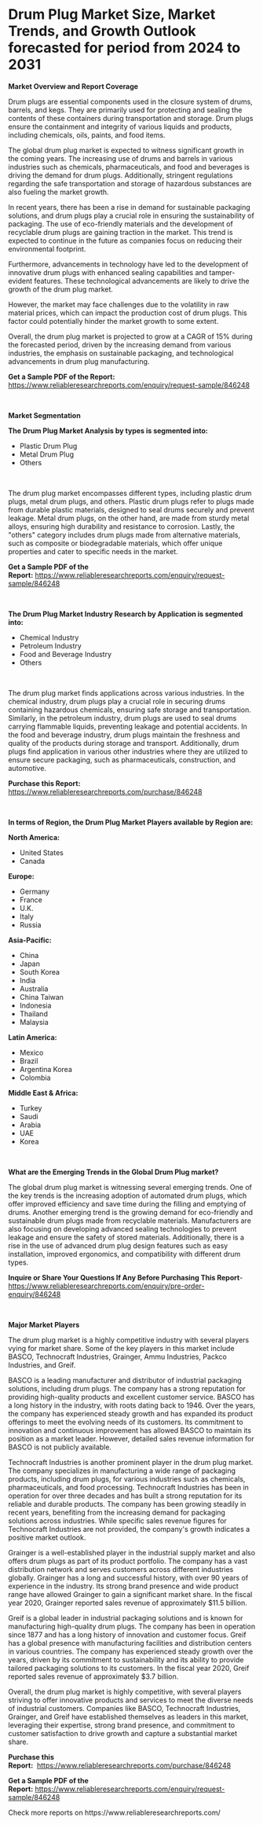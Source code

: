 <p><h1>Drum Plug Market Size, Market Trends, and Growth Outlook forecasted for period from 2024 to 2031</h1></p><p><strong>Market Overview and Report Coverage</strong></p>
<p><p>Drum plugs are essential components used in the closure system of drums, barrels, and kegs. They are primarily used for protecting and sealing the contents of these containers during transportation and storage. Drum plugs ensure the containment and integrity of various liquids and products, including chemicals, oils, paints, and food items.</p><p>The global drum plug market is expected to witness significant growth in the coming years. The increasing use of drums and barrels in various industries such as chemicals, pharmaceuticals, and food and beverages is driving the demand for drum plugs. Additionally, stringent regulations regarding the safe transportation and storage of hazardous substances are also fueling the market growth.</p><p>In recent years, there has been a rise in demand for sustainable packaging solutions, and drum plugs play a crucial role in ensuring the sustainability of packaging. The use of eco-friendly materials and the development of recyclable drum plugs are gaining traction in the market. This trend is expected to continue in the future as companies focus on reducing their environmental footprint.</p><p>Furthermore, advancements in technology have led to the development of innovative drum plugs with enhanced sealing capabilities and tamper-evident features. These technological advancements are likely to drive the growth of the drum plug market.</p><p>However, the market may face challenges due to the volatility in raw material prices, which can impact the production cost of drum plugs. This factor could potentially hinder the market growth to some extent.</p><p>Overall, the drum plug market is projected to grow at a CAGR of 15% during the forecasted period, driven by the increasing demand from various industries, the emphasis on sustainable packaging, and technological advancements in drum plug manufacturing.</p></p>
<p><strong>Get a Sample PDF of the Report:</strong> <a href="https://www.reliableresearchreports.com/enquiry/request-sample/846248">https://www.reliableresearchreports.com/enquiry/request-sample/846248</a></p>
<p>&nbsp;</p>
<p><strong>Market Segmentation</strong></p>
<p><strong>The Drum Plug Market Analysis by types is segmented into:</strong></p>
<p><ul><li>Plastic Drum Plug</li><li>Metal Drum Plug</li><li>Others</li></ul></p>
<p>&nbsp;</p>
<p><p>The drum plug market encompasses different types, including plastic drum plugs, metal drum plugs, and others. Plastic drum plugs refer to plugs made from durable plastic materials, designed to seal drums securely and prevent leakage. Metal drum plugs, on the other hand, are made from sturdy metal alloys, ensuring high durability and resistance to corrosion. Lastly, the "others" category includes drum plugs made from alternative materials, such as composite or biodegradable materials, which offer unique properties and cater to specific needs in the market.</p></p>
<p><strong>Get a Sample PDF of the Report:</strong>&nbsp;<a href="https://www.reliableresearchreports.com/enquiry/request-sample/846248">https://www.reliableresearchreports.com/enquiry/request-sample/846248</a></p>
<p>&nbsp;</p>
<p><strong>The Drum Plug Market Industry Research by Application is segmented into:</strong></p>
<p><ul><li>Chemical Industry</li><li>Petroleum Industry</li><li>Food and Beverage Industry</li><li>Others</li></ul></p>
<p>&nbsp;</p>
<p><p>The drum plug market finds applications across various industries. In the chemical industry, drum plugs play a crucial role in securing drums containing hazardous chemicals, ensuring safe storage and transportation. Similarly, in the petroleum industry, drum plugs are used to seal drums carrying flammable liquids, preventing leakage and potential accidents. In the food and beverage industry, drum plugs maintain the freshness and quality of the products during storage and transport. Additionally, drum plugs find application in various other industries where they are utilized to ensure secure packaging, such as pharmaceuticals, construction, and automotive.</p></p>
<p><strong>Purchase this Report:</strong>&nbsp; <a href="https://www.reliableresearchreports.com/purchase/846248">https://www.reliableresearchreports.com/purchase/846248</a></p>
<p>&nbsp;</p>
<p><strong>In terms of Region, the Drum Plug Market Players available by Region are:</strong></p>
<p>
    <p> <strong> North America: </strong>
        <ul>
            <li>United States</li>
            <li>Canada</li>
        </ul>
        </p> 
    <p> <strong> Europe: </strong>
        <ul>
            <li>Germany</li>
            <li>France</li>
            <li>U.K.</li>
            <li>Italy</li>
            <li>Russia</li>
        </ul>
        </p> 
    <p> <strong> Asia-Pacific: </strong>
        <ul>
            <li>China</li>
            <li>Japan</li>
            <li>South Korea</li>
            <li>India</li>
            <li>Australia</li>
            <li>China Taiwan</li>
            <li>Indonesia</li>
            <li>Thailand</li>
            <li>Malaysia</li>
        </ul>
        </p> 
    <p> <strong> Latin America: </strong>
        <ul>
            <li>Mexico</li>
            <li>Brazil</li>
            <li>Argentina Korea</li>
            <li>Colombia</li>
        </ul>
        </p> 
    <p> <strong> Middle East & Africa: </strong>
        <ul>
            <li>Turkey</li>
            <li>Saudi</li>
            <li>Arabia</li>
            <li>UAE</li>
            <li>Korea</li>
        </ul>
    </p>
    </p>
<p>&nbsp;</p>
<p><strong>What are the Emerging Trends in the Global Drum Plug market?</strong></p>
<p><p>The global drum plug market is witnessing several emerging trends. One of the key trends is the increasing adoption of automated drum plugs, which offer improved efficiency and save time during the filling and emptying of drums. Another emerging trend is the growing demand for eco-friendly and sustainable drum plugs made from recyclable materials. Manufacturers are also focusing on developing advanced sealing technologies to prevent leakage and ensure the safety of stored materials. Additionally, there is a rise in the use of advanced drum plug design features such as easy installation, improved ergonomics, and compatibility with different drum types.</p></p>
<p><strong>Inquire or Share Your Questions If Any Before Purchasing This Report</strong>- <a href="https://www.reliableresearchreports.com/enquiry/pre-order-enquiry/846248">https://www.reliableresearchreports.com/enquiry/pre-order-enquiry/846248</a></p>
<p>&nbsp;</p>
<p><strong>Major Market Players</strong></p>
<p><p>The drum plug market is a highly competitive industry with several players vying for market share. Some of the key players in this market include BASCO, Technocraft Industries, Grainger, Ammu Industries, Packco Industries, and Greif.</p><p>BASCO is a leading manufacturer and distributor of industrial packaging solutions, including drum plugs. The company has a strong reputation for providing high-quality products and excellent customer service. BASCO has a long history in the industry, with roots dating back to 1946. Over the years, the company has experienced steady growth and has expanded its product offerings to meet the evolving needs of its customers. Its commitment to innovation and continuous improvement has allowed BASCO to maintain its position as a market leader. However, detailed sales revenue information for BASCO is not publicly available.</p><p>Technocraft Industries is another prominent player in the drum plug market. The company specializes in manufacturing a wide range of packaging products, including drum plugs, for various industries such as chemicals, pharmaceuticals, and food processing. Technocraft Industries has been in operation for over three decades and has built a strong reputation for its reliable and durable products. The company has been growing steadily in recent years, benefiting from the increasing demand for packaging solutions across industries. While specific sales revenue figures for Technocraft Industries are not provided, the company's growth indicates a positive market outlook.</p><p>Grainger is a well-established player in the industrial supply market and also offers drum plugs as part of its product portfolio. The company has a vast distribution network and serves customers across different industries globally. Grainger has a long and successful history, with over 90 years of experience in the industry. Its strong brand presence and wide product range have allowed Grainger to gain a significant market share. In the fiscal year 2020, Grainger reported sales revenue of approximately $11.5 billion.</p><p>Greif is a global leader in industrial packaging solutions and is known for manufacturing high-quality drum plugs. The company has been in operation since 1877 and has a long history of innovation and customer focus. Greif has a global presence with manufacturing facilities and distribution centers in various countries. The company has experienced steady growth over the years, driven by its commitment to sustainability and its ability to provide tailored packaging solutions to its customers. In the fiscal year 2020, Greif reported sales revenue of approximately $3.7 billion.</p><p>Overall, the drum plug market is highly competitive, with several players striving to offer innovative products and services to meet the diverse needs of industrial customers. Companies like BASCO, Technocraft Industries, Grainger, and Greif have established themselves as leaders in this market, leveraging their expertise, strong brand presence, and commitment to customer satisfaction to drive growth and capture a substantial market share.</p></p>
<p><strong>Purchase this Report:</strong>&nbsp;&nbsp;<a href="https://www.reliableresearchreports.com/purchase/846248">https://www.reliableresearchreports.com/purchase/846248</a></p>
<p></p>
<p><strong>Get a Sample PDF of the Report:</strong>&nbsp;<a href="https://www.reliableresearchreports.com/enquiry/request-sample/846248">https://www.reliableresearchreports.com/enquiry/request-sample/846248</a></p>
<p>Check more reports on https://www.reliableresearchreports.com/</p>